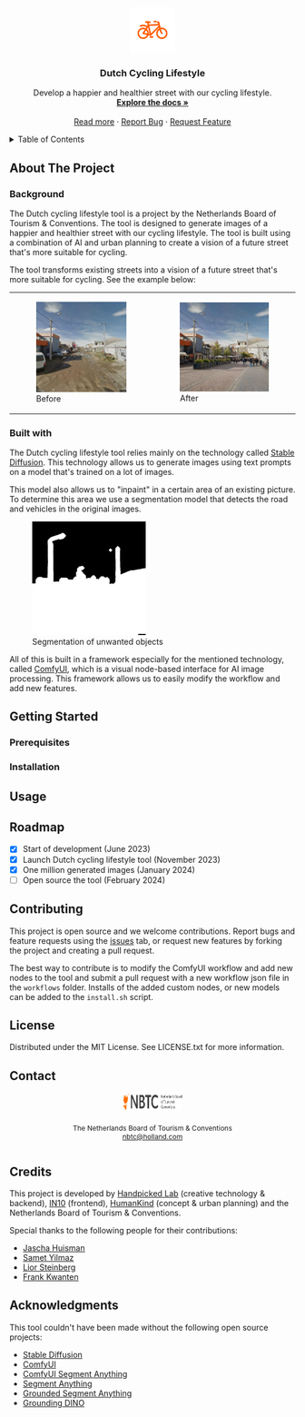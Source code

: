 <!-- PROJECT LOGO -->
<br />
<div align="center">
  <a href="https://github.com/dutchcyclinglifestyle/dutchcyclinglifestyle">
    <img src="assets/img/bike.png" alt="Logo" width="80" height="80">
  </a>

  <h3 align="center">Dutch Cycling Lifestyle</h3>

  <p align="center">
    Develop a happier and healthier street with our cycling lifestyle.
    <br />
    <a href="#getting-started"><strong>Explore the docs »</strong></a>
    <br />
    <br />
    <a href="https://www.holland.com/global/tourism/get-inspired/current/cycling-lifestyle.htm">Read more</a>
    ·
    <a href="https://github.com/dutchcyclinglifestyle/dutchcyclinglifestyle/issues">Report Bug</a>
    ·
    <a href="https://github.com/dutchcyclinglifestyle/dutchcyclinglifestyle/issues">Request Feature</a>
  </p>
</div>

<!-- TABLE OF CONTENTS -->
<details>
  <summary>Table of Contents</summary>
  <ol>
    <li>
      <a href="#about-the-project">About The Project</a>
      <ul>
        <li><a href="#background">Background</a></li>
        <li><a href="#built-with">Built With</a></li>
      </ul>
    </li>
    <li>
      <a href="#getting-started">Getting Started</a>
      <ul>
        <li><a href="#prerequisites">Prerequisites</a></li>
        <li><a href="#installation">Installation</a></li>
      </ul>
    </li>
    <li><a href="#usage">Usage</a></li>
    <li><a href="#roadmap">Roadmap</a></li>
    <li><a href="#contributing">Contributing</a></li>
    <li><a href="#license">License</a></li>
    <li><a href="#contact">Contact</a></li>
    <li><a href="#credits">Credits</a></li>
    <li><a href="#acknowledgments">Acknowledgments</a></li>
  </ol>
</details>

<!-- ABOUT THE PROJECT -->

## About The Project

### Background

The Dutch cycling lifestyle tool is a project by the Netherlands Board of Tourism & Conventions. The tool is designed to generate images of a happier and healthier street with our cycling lifestyle. The tool is built using a combination of AI and urban planning to create a vision of a future street that's more suitable for cycling.

The tool transforms existing streets into a vision of a future street that's more suitable for cycling. See the example below:

<!-- table with before and after images -->
<table>
  <tr>
    <td>
      <figure>
        <img src="assets/img/street_before.png" alt="Before" width="200">
        <figcaption>Before</figcaption>
      </figure>
    </td>
    <td>
      <figure>
        <img src="assets/img/street_after.png" alt="After" width="200">
        <figcaption>After</figcaption>
      </figure>
    </td>
  </tr>
</table>

### Built with

The Dutch cycling lifestyle tool relies mainly on the technology called [Stable Diffusion](https://github.com/CompVis/stable-diffusion). This technology allows us to generate images using text prompts on a model that's trained on a lot of images.

This model also allows us to "inpaint" in a certain area of an existing picture. To determine this area we use a segmentation model that detects the road and vehicles in the original images.

<figure>
  <img src="assets/img/street_segment.png" alt="Segmentation" width="200">
  <figcaption>Segmentation of unwanted objects</figcaption>
</figure>

All of this is built in a framework especially for the mentioned technology, called [ComfyUI](<[http://](https://github.com/comfyanonymous/ComfyUI)>), which is a visual node-based interface for AI image processing. This framework allows us to easily modify the workflow and add new features.

<!-- GETTING STARTED -->

## Getting Started

### Prerequisites

### Installation

## Usage

## Roadmap

- [x] Start of development (June 2023)
- [x] Launch Dutch cycling lifestyle tool (November 2023)
- [x] One million generated images (January 2024)
- [ ] Open source the tool (February 2024)

## Contributing

This project is open source and we welcome contributions. Report bugs and feature requests using the [issues](https://github.com/dutchcyclinglifestyle/dutchcyclinglifestyle/issues) tab, or request new features by forking the project and creating a pull request.

The best way to contribute is to modify the ComfyUI workflow and add new nodes to the tool and submit a pull request with a new workflow json file in the `workflows` folder. Installs of the added custom nodes, or new models can be added to the `install.sh` script.

<!-- LICENSE -->

## License

Distributed under the MIT License. See LICENSE.txt for more information.

## Contact

<div 
  style="display: flex;flex-direction: column;align-items: center;font-size: 12px;text-align:center">
  <img src="assets/img/nbtc_logo_full.svg" alt="Logo" width="104" height="31" style="margin-bottom:12px">
  <p>
  The Netherlands Board of Tourism & Conventions
  <br>
  <a href="mailto:nbtc@holland.com">nbtc@holland.com</a>
  </p>
</div>

<!-- Credits -->

## Credits

This project is developed by [Handpicked Lab](https://www.handpickedagencies.com/lab) (creative technology & backend), [IN10](https://www.in10.nl/) (frontend), [HumanKind](https://www.humankind.city/) (concept & urban planning) and the Netherlands Board of Tourism & Conventions.

Special thanks to the following people for their contributions:

- [Jascha Huisman](https://www.linkedin.com/in/jaschahuisman/)
- [Samet Yilmaz](https://www.linkedin.com/in/samet-yilmaz/)
- [Lior Steinberg](https://www.linkedin.com/in/liorsteinberg/)
- [Frank Kwanten](https://www.linkedin.com/in/frank-kwanten-1239049/)

<!-- ACKNOWLEDGMENTS -->

## Acknowledgments

This tool couldn't have been made without the following open source projects:

- [Stable Diffusion](https://www.github.com/CompVis/stable-diffusion)
- [ComfyUI](https://www.github.com/comfyanonymous/ComfyUI)
- [ComfyUI Segment Anything](https://github.com/storyicon/comfyui_segment_anything.git)
- [Segment Anything](https://segment-anything.com/)
- [Grounded Segment Anything](https://github.com/IDEA-Research/Grounded-Segment-Anything)
- [Grounding DINO](https://github.com/IDEA-Research/GroundingDINO)
